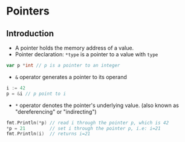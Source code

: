 # Pointers

## Introduction

- A pointer holds the memory address of a value.
- Pointer declaration: `*type` is a pointer to a value with `type`

```go
var p *int // p is a pointer to an integer
```

- `&` operator generates a pointer to its operand

```go
i := 42
p = &i // p point to i
```

- `*` operator denotes the pointer's underlying value. (also known as "dereferencing" or "indirecting")

```go
fmt.Println(*p) // read i through the pointer p, which is 42
*p = 21         // set i through the pointer p, i.e: i=21
fmt.Println(i)  // returns i=21
```
